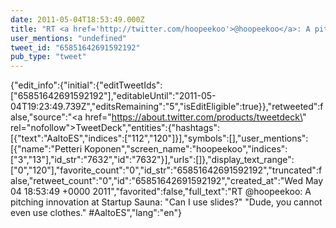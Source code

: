 ```yaml
---
date: 2011-05-04T18:53:49.000Z
title: "RT <a href='http://twitter.com/hoopeekoo'>@hoopeekoo</a>: A pitching innovation at Startup Sauna: Can I use slides? Dude, you cannot even use clothes. #AaltoES″"
user_mentions: "undefined"
tweet_id: "65851642691592192"
pub_type: "tweet"
---
```

{"edit_info":{"initial":{"editTweetIds":["65851642691592192"],"editableUntil":"2011-05-04T19:23:49.739Z","editsRemaining":"5","isEditEligible":true}},"retweeted":false,"source":"<a href=\"https://about.twitter.com/products/tweetdeck\" rel=\"nofollow\">TweetDeck</a>","entities":{"hashtags":[{"text":"AaltoES","indices":["112","120"]}],"symbols":[],"user_mentions":[{"name":"Petteri Koponen","screen_name":"hoopeekoo","indices":["3","13"],"id_str":"7632","id":"7632"}],"urls":[]},"display_text_range":["0","120"],"favorite_count":"0","id_str":"65851642691592192","truncated":false,"retweet_count":"0","id":"65851642691592192","created_at":"Wed May 04 18:53:49 +0000 2011","favorited":false,"full_text":"RT @hoopeekoo: A pitching innovation at Startup Sauna: \"Can I use slides?\" \"Dude, you cannot even use clothes.\" #AaltoES","lang":"en"}
